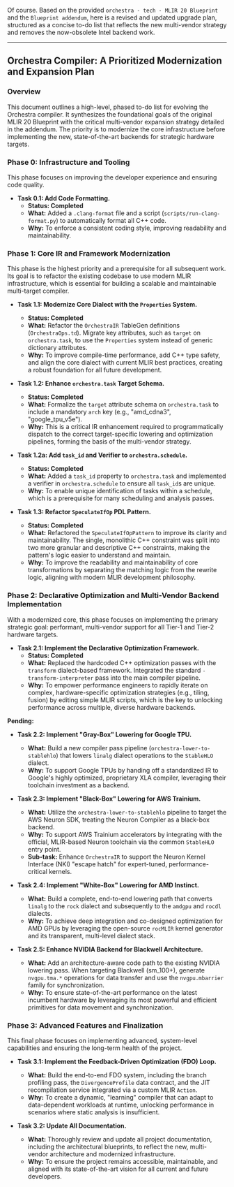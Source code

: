 Of course. Based on the provided `orchestra - tech - MLIR 20 Blueprint` and the `Blueprint addendum`, here is a revised and updated upgrade plan, structured as a concise to-do list that reflects the new multi-vendor strategy and removes the now-obsolete Intel backend work.

***

## Orchestra Compiler: A Prioritized Modernization and Expansion Plan

### Overview

This document outlines a high-level, phased to-do list for evolving the Orchestra compiler. It synthesizes the foundational goals of the original MLIR 20 Blueprint with the critical multi-vendor expansion strategy detailed in the addendum. The priority is to modernize the core infrastructure before implementing the new, state-of-the-art backends for strategic hardware targets.

### Phase 0: Infrastructure and Tooling

This phase focuses on improving the developer experience and ensuring code quality.

*   **Task 0.1: Add Code Formatting.**
    *   **Status: Completed**
    *   **What:** Added a `.clang-format` file and a script (`scripts/run-clang-format.py`) to automatically format all C++ code.
    *   **Why:** To enforce a consistent coding style, improving readability and maintainability.

### Phase 1: Core IR and Framework Modernization

This phase is the highest priority and a prerequisite for all subsequent work. Its goal is to refactor the existing codebase to use modern MLIR infrastructure, which is essential for building a scalable and maintainable multi-target compiler.

*   **Task 1.1: Modernize Core Dialect with the `Properties` System.**
    *   **Status: Completed**
    *   **What:** Refactor the `OrchestraIR` TableGen definitions (`OrchestraOps.td`). Migrate key attributes, such as `target` on `orchestra.task`, to use the `Properties` system instead of generic dictionary attributes.
    *   **Why:** To improve compile-time performance, add C++ type safety, and align the core dialect with current MLIR best practices, creating a robust foundation for all future development.

*   **Task 1.2: Enhance `orchestra.task` Target Schema.**
    *   **Status: Completed**
    *   **What:** Formalize the `target` attribute schema on `orchestra.task` to include a mandatory `arch` key (e.g., "amd_cdna3", "google_tpu_v5e").
    *   **Why:** This is a critical IR enhancement required to programmatically dispatch to the correct target-specific lowering and optimization pipelines, forming the basis of the multi-vendor strategy.

*   **Task 1.2a: Add `task_id` and Verifier to `orchestra.schedule`.**
    *   **Status: Completed**
    *   **What:** Added a `task_id` property to `orchestra.task` and implemented a verifier in `orchestra.schedule` to ensure all `task_id`s are unique.
    *   **Why:** To enable unique identification of tasks within a schedule, which is a prerequisite for many scheduling and analysis passes.

*   **Task 1.3: Refactor `SpeculateIfOp` PDL Pattern.**
    *   **Status: Completed**
    *   **What:** Refactored the `SpeculateIfOpPattern` to improve its clarity and maintainability. The single, monolithic C++ constraint was split into two more granular and descriptive C++ constraints, making the pattern's logic easier to understand and maintain.
    *   **Why:** To improve the readability and maintainability of core transformations by separating the matching logic from the rewrite logic, aligning with modern MLIR development philosophy.

### Phase 2: Declarative Optimization and Multi-Vendor Backend Implementation

With a modernized core, this phase focuses on implementing the primary strategic goal: performant, multi-vendor support for all Tier-1 and Tier-2 hardware targets.

*   **Task 2.1: Implement the Declarative Optimization Framework.**
    *   **Status: Completed**
    *   **What:** Replaced the hardcoded C++ optimization passes with the `transform` dialect-based framework. Integrated the standard `-transform-interpreter` pass into the main compiler pipeline.
    *   **Why:** To empower performance engineers to rapidly iterate on complex, hardware-specific optimization strategies (e.g., tiling, fusion) by editing simple MLIR scripts, which is the key to unlocking performance across multiple, diverse hardware backends.

**Pending:**

*   **Task 2.2: Implement "Gray-Box" Lowering for Google TPU.**
    *   **What:** Build a new compiler pass pipeline (`orchestra-lower-to-stablehlo`) that lowers `linalg` dialect operations to the `StableHLO` dialect.
    *   **Why:** To support Google TPUs by handing off a standardized IR to Google's highly optimized, proprietary XLA compiler, leveraging their toolchain investment as a backend.

*   **Task 2.3: Implement "Black-Box" Lowering for AWS Trainium.**
    *   **What:** Utilize the `orchestra-lower-to-stablehlo` pipeline to target the AWS Neuron SDK, treating the Neuron Compiler as a black-box backend.
    *   **Why:** To support AWS Trainium accelerators by integrating with the official, MLIR-based Neuron toolchain via the common `StableHLO` entry point.
    *   **Sub-task:** Enhance `OrchestraIR` to support the Neuron Kernel Interface (NKI) "escape hatch" for expert-tuned, performance-critical kernels.

*   **Task 2.4: Implement "White-Box" Lowering for AMD Instinct.**
    *   **What:** Build a complete, end-to-end lowering path that converts `linalg` to the `rock` dialect and subsequently to the `amdgpu` and `rocdl` dialects.
    *   **Why:** To achieve deep integration and co-designed optimization for AMD GPUs by leveraging the open-source `rocMLIR` kernel generator and its transparent, multi-level dialect stack.

*   **Task 2.5: Enhance NVIDIA Backend for Blackwell Architecture.**
    *   **What:** Add an architecture-aware code path to the existing NVIDIA lowering pass. When targeting Blackwell (sm_100+), generate `nvgpu.tma.*` operations for data transfer and use the `nvgpu.mbarrier` family for synchronization.
    *   **Why:** To ensure state-of-the-art performance on the latest incumbent hardware by leveraging its most powerful and efficient primitives for data movement and synchronization.

### Phase 3: Advanced Features and Finalization

This final phase focuses on implementing advanced, system-level capabilities and ensuring the long-term health of the project.

*   **Task 3.1: Implement the Feedback-Driven Optimization (FDO) Loop.**
    *   **What:** Build the end-to-end FDO system, including the branch profiling pass, the `DivergenceProfile` data contract, and the JIT recompilation service integrated via a custom MLIR `Action`.
    *   **Why:** To create a dynamic, "learning" compiler that can adapt to data-dependent workloads at runtime, unlocking performance in scenarios where static analysis is insufficient.

*   **Task 3.2: Update All Documentation.**
    *   **What:** Thoroughly review and update all project documentation, including the architectural blueprints, to reflect the new, multi-vendor architecture and modernized infrastructure.
    *   **Why:** To ensure the project remains accessible, maintainable, and aligned with its state-of-the-art vision for all current and future developers.